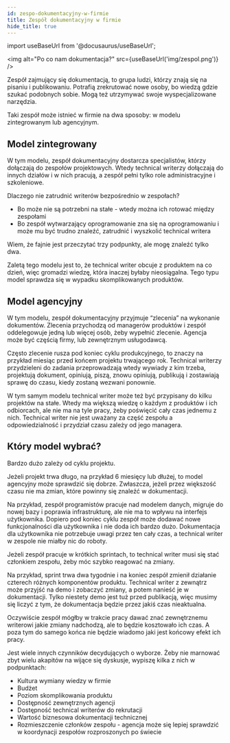```yaml
---
id: zespo-dokumentacyjny-w-firmie
title: Zespół dokumentacyjny w firmie
hide_title: true
---
```


import useBaseUrl from '@docusaurus/useBaseUrl';

<img alt="Po co nam dokumentacja?" src={useBaseUrl('img/zespol.png')} />

Zespół zajmujący się dokumentacją, to grupa ludzi, którzy znają się na pisaniu i publikowaniu. Potrafią zrekrutować nowe osoby, bo wiedzą gdzie szukać podobnych sobie. Mogą też utrzymywać swoje wyspecjalizowane narzędzia.

Taki zespół może istnieć w firmie na dwa sposoby: w modelu zintegrowanym lub agencyjnym.

## Model zintegrowany

W tym modelu, zespół dokumentacyjny dostarcza specjalistów, którzy dołączają do zespołów projektowych. Wtedy technical writerzy dołączają do innych działów i w nich pracują, a zespół pełni tylko role administracyjne i szkoleniowe.

Dlaczego nie zatrudnić writerów bezpośrednio w zespołach?

- Bo może nie są potrzebni na stałe - wtedy można ich rotować między zespołami
- Bo zespół wytwarzający oprogramowanie zna się na oprogramowaniu i może mu być trudno znaleźć, zatrudnić i wyszkolić technical writera

Wiem, że fajnie jest przeczytać trzy podpunkty, ale mogę znaleźć tylko dwa.

Zaletą tego modelu jest to, że technical writer obcuje z produktem na co dzień, więc gromadzi wiedzę, która inaczej byłaby nieosiągalna. Tego typu model sprawdza się w wypadku skomplikowanych produktów.

## Model agencyjny

W tym modelu, zespół dokumentacyjny przyjmuje “zlecenia” na wykonanie dokumentów. Zlecenia przychodzą od managerów produktów i zespół oddelegowuje jedną lub więcej osób, żeby wypełnić zlecenie. Agencja może być częścią firmy, lub zewnętrznym usługodawcą.

Często zlecenie rusza pod koniec cyklu produkcyjnego, to znaczy na przykład miesiąc przed końcem projektu trwającego rok. Technical writerzy przydzieleni do zadania przeprowadzają wtedy wywiady z kim trzeba, projektują dokument, opiniują, piszą, znowu opiniują, publikują i zostawiają sprawę do czasu, kiedy zostaną wezwani ponownie.

W tym samym modelu technical writer może też być przypisany do kilku projektów na stałe. Wtedy ma większą wiedzę o każdym z produktów i ich odbiorcach, ale nie ma na tyle pracy, żeby poświęcić cały czas jednemu z nich. Technical writer nie jest uważany za część zespołu a odpowiedzialność i przydział czasu zależy od jego managera.

## Który model wybrać?

Bardzo dużo zależy od cyklu projektu.

Jeżeli projekt trwa długo, na przykład 6 miesięcy lub dłużej, to model agencyjny może sprawdzić się dobrze. Zwłaszcza, jeżeli przez większość czasu nie ma zmian, które powinny się znaleźć w dokumentacji.

Na przykład, zespół programistów pracuje nad modelem danych, migruje do nowej bazy i poprawia infrastrukturę, ale nie ma to wpływu na interfejs użytkownika. Dopiero pod koniec cyklu zespół może dodawać nowe funkcjonalności dla użytkownika i nie doda ich bardzo dużo. Dokumentacja dla użytkownika nie potrzebuje uwagi przez ten cały czas, a technical writer w zespole nie miałby nic do roboty.

Jeżeli zespół pracuje w krótkich sprintach, to technical writer musi się stać członkiem zespołu, żeby móc szybko reagować na zmiany.

Na przykład, sprint trwa dwa tygodnie i na koniec zespół zmienił działanie czterech różnych komponentów produktu. Technical writer z zewnątrz może przyjść na demo i zobaczyć zmiany, a potem nanieść je w dokumentacji. Tylko niestety demo jest tuż przed publikacją, więc musimy się liczyć z tym, że dokumentacja będzie przez jakiś czas nieaktualna.

Oczywiście zespół mógłby w trakcie pracy dawać znać zewnętrznemu writerowi jakie zmiany nadchodzą, ale to będzie kosztowało ich czas. A poza tym do samego końca nie będzie wiadomo jaki jest końcowy efekt ich pracy.

Jest wiele innych czynników decydujących o wyborze. Żeby nie marnować zbyt wielu akapitów na wijące się dyskusje, wypiszę kilka z nich w podpunktach:

- Kultura wymiany wiedzy w firmie
- Budżet
- Poziom skomplikowania produktu
- Dostępność zewnętrznych agencji
- Dostępność technical writerów do rekrutacji
- Wartość biznesowa dokumentacji technicznej
- Rozmieszczenie członków zespołu - agencja może się lepiej sprawdzić w koordynacji zespołów rozproszonych po świecie

